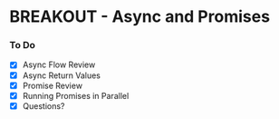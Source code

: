 # BREAKOUT - Async and Promises

### To Do
* [x] Async Flow Review
* [x] Async Return Values
* [x] Promise Review
* [x] Running Promises in Parallel
* [x] Questions?
